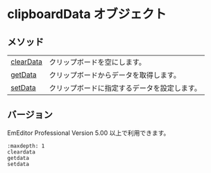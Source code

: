 # clipboardData オブジェクト

## メソッド

|     |     |
| --- | --- |
| [clearData](cleardata) | クリップボードを空にします。 |
| [getData](getdata) | クリップボードからデータを取得します。 |
| [setData](setdata) | クリップボードに指定するデータを設定します。 |

## バージョン

EmEditor Professional Version 5.00 以上で利用できます。

```{toctree}
:maxdepth: 1
cleardata
getdata
setdata
```
